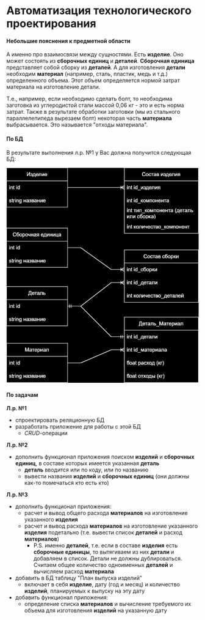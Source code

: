 # Автоматизация технологического проектирования

#### Небольшие пояснения к предметной области

А именно про взаимосвязи между сущностями. Есть **изделие**. Оно может состоять из **сборочных единиц** и **деталей**. **Сборочная единица** представляет собой сборку из **деталей**. А для изготовления **детали** необходим **материал** (например, сталь, пластик, медь и т.д.) определенного объема. Этот объем определяется нормой затрат материала на изготовление детали.

Т.е., например, если необходимо сделать болт, то необходима заготовка из углеродистой стали массой 0,06 кг - это и есть норма затрат. Также в результате обработки заготовки (мы из стального параллелепипеда вырезаем болт) некоторая часть **материала** выбрасывается. Это называется "отходы материала".

#### По БД

В результате выполнения л.р. №1 у Вас должна получится следующая БД:

![db-schema](https://github.com/the-hwk/GSTU-automation-of-technological-design/blob/main/db-schema.svg)

#### По задачам

**Л.р. №1**
- спроектировать реляционную БД
- разработать приложение для работы с этой БД
	- *CRUD*-операции

**Л.р. №2**
- дополнить функционал приложения поиском **изделий** и **сборочных единиц**, в составе которых имеется указанная **деталь**
	- **деталь** вводится или по коду, или по названию
	- вывести названия **изделий** и **сборочных единиц** (они должны как-то помечаться кто есть кто)

**Л.р. №3**
- дополнить функционал приложения:
	- расчет и вывод общего расхода **материалов** на изготовление указанного **изделия**
	- расчет и вывод расхода **материалов** на изготовление указанного **изделия** подетально (т.е. вывести список **деталей** и расход **материалов**)
		- P.S. именно **деталей**, т.е. если в составе **изделия** есть **сборочные единицы**, то вытягиваем из них **детали** и добавляем в список. Детали не должны дублироваться. Считаем общее количество одноименных **деталей** и вычисляем расход **материала**
- добавить в БД таблицу "План выпуска изделий"
	- включает в себя **изделие**, дату (год и месяц) и количество **изделий**, планируемых к выпуску на эту дату
- добавить функционал приложения: 
	- определение списка **материалов** и вычисление требуемого их объема для изготовления **изделий** на указанную дату
